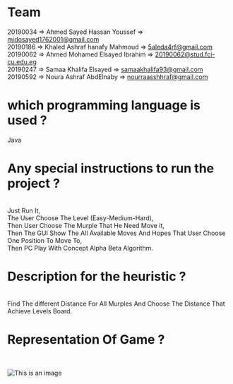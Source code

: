 
<h1> Team </h1>

  20190034 => Ahmed Sayed Hassan Youssef      => midosayed1762001@gmail.com <br>
  20190186 => Khaled Ashraf hanafy Mahmoud    => 5aleda4rf@gmail.com <br>
  20190062 => Ahmed Mohamed Elsayed Ibrahim   => 20190062@stud.fci-cu.edu.eg <br>
  20190247 => Samaa Khalifa Elsayed           => samaakhalifa93@gmail.com <br>
  20190592 => Noura Ashraf AbdElnaby          => nourraasshhraf@gmail.com <br>
    
    
<h1>which programming language is used ?</h1>
Java <br>

<h1>Any special instructions to run the project ?</h1> <br>
Just Run It,<br>
The User Choose The Level (Easy-Medium-Hard),<br>
Then User Choose The Murple That He Need Move it,<br>
Then The GUI Show The All Available Moves And Hopes That User Choose One Position To Move To,<br>
Then PC Play With Concept Alpha Beta Algorithm.<br>

<h1>Description for the heuristic ?</h1><br>
Find The different Distance For All Murples And Choose The Distance That Achieve Levels Board.<br>

<h1>Representation Of Game ?</h1> <br>

![This is an image](https://github.com/NouraAshraff/AI-Project-Chineese-checker/blob/master/chinessgame_explain.gif?raw=true)


